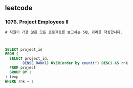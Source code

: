 ## leetcode 
### 1076. Project Employees II

```sql
# 직원이 가장 많은 모든 프로젝트를 보고하는 SQL 쿼리를 작성합니다.



SELECT project_id
FROM (
  SELECT project_id,
        DENSE_RANK() OVER(order by count(*) DESC) AS rnk 
  FROM project 
  GROUP BY 1
) temp 
WHERE rnk = 1 
```
